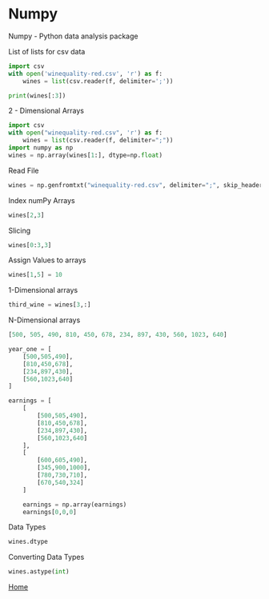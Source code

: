 # Numpy

Numpy - Python data analysis package

List of lists for csv data

``` python
import csv
with open('winequality-red.csv', 'r') as f:
    wines = list(csv.reader(f, delimiter=';'))

print(wines[:3])
```

2 - Dimensional Arrays

``` python
import csv
with open("winequality-red.csv", 'r') as f:
    wines = list(csv.reader(f, delimiter=";"))
import numpy as np
wines = np.array(wines[1:], dtype=np.float)
```

Read File

``` python
wines = np.genfromtxt("winequality-red.csv", delimiter=";", skip_header=1)
```

Index numPy Arrays

``` python
wines[2,3]
```

Slicing

``` python
wines[0:3,3]
```

Assign Values to arrays

``` python
wines[1,5] = 10
```

1-Dimensional arrays

``` python
third_wine = wines[3,:]
```

N-Dimensional arrays

``` python
[500, 505, 490, 810, 450, 678, 234, 897, 430, 560, 1023, 640]

year_one = [
    [500,505,490],
    [810,450,678],
    [234,897,430],
    [560,1023,640]
]

earnings = [
    [
        [500,505,490],
        [810,450,678],
        [234,897,430],
        [560,1023,640]
    ],
    [
        [600,605,490],
        [345,900,1000],
        [780,730,710],
        [670,540,324]
    ]

    earnings = np.array(earnings)
    earnings[0,0,0]
```

Data Types

``` python
wines.dtype
```

Converting Data Types

``` python
wines.astype(int)
```


[Home](../README.md)
